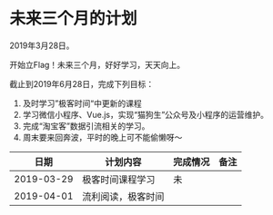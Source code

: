 # 未来三个月的计划

2019年3月28日。

开始立Flag！未来三个月，好好学习，天天向上。

截止到2019年6月28日，完成下列目标：

1. 及时学习”极客时间“中更新的课程
2. 学习微信小程序、Vue.js，实现“猫狗生”公众号及小程序的运营维护。
3. 完成“淘宝客”数据引流相关的学习。
4. 周末要来回奔波，平时的晚上可不能偷懒呀～


 日期 | 计划内容 | 完成情况 | 备注
 --- | ------ | --- | ------
 2019-03-29 | 极客时间课程学习 | 未 |
 2019-04-01 | 流利阅读，极客时间 | |
